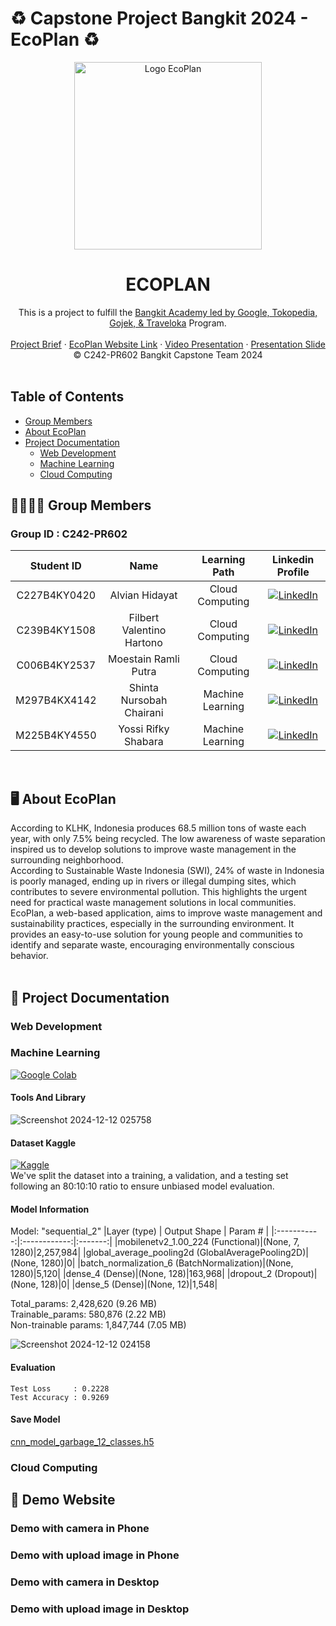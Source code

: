 # ♻️ Capstone Project Bangkit 2024 - EcoPlan ♻️

<p align="center">
  <img src="https://github.com/user-attachments/assets/71c1035c-5b8f-442b-a3fa-4a853f922a85" alt="Logo EcoPlan" width="300">
  <h1 align="center">ECOPLAN</h1>
</p>

<div align="center">
  This is a project to fulfill the <a href="https://contributors.bangkit.academy/">Bangkit Academy led by Google, Tokopedia, Gojek, & Traveloka</a> Program. <br> <br>
  <a href="#">Project Brief</a> · <a href="#">EcoPlan Website Link</a> · <a href="#">Video Presentation</a> · <a href="#">Presentation Slide</a> <br>
  &copy C242-PR602 Bangkit Capstone Team 2024
</div>
<br>

## Table of Contents
- [Group Members](#-group-members)
- [About EcoPlan](#%EF%B8%8F-about-ecoplan)
- [Project Documentation](#-project-documentation)
    - [Web Development](#web-development)
    - [Machine Learning](#machine-learning)
    - [Cloud Computing](#cloud-computing)

## <a id="-group-members" style="color: inherit; text-decoration: none;">👩‍💻👨‍💻 Group Members</a>
### Group ID : C242-PR602
| Student ID     | Name                      | Learning Path   | Linkedin Profile |
|:--------------:|:-------------------------:|:---------------:|:----------------:|
| C227B4KY0420   | Alvian Hidayat            | Cloud Computing |[![LinkedIn](https://img.shields.io/badge/LinkedIn-0077B5?style=for-the-badge&logo=linkedin&logoColor=white)](https://www.linkedin.com/in/alvian-hidayat-b54479221/)|
| C239B4KY1508   | Filbert Valentino Hartono | Cloud Computing |[![LinkedIn](https://img.shields.io/badge/LinkedIn-0077B5?style=for-the-badge&logo=linkedin&logoColor=white)](https://www.linkedin.com/in/filbert-hartono-54487a24a/)|
| C006B4KY2537   | Moestain Ramli Putra      | Cloud Computing |[![LinkedIn](https://img.shields.io/badge/LinkedIn-0077B5?style=for-the-badge&logo=linkedin&logoColor=white)](https://www.linkedin.com/in/moestain-ramli-putra-007477220/)|
| M297B4KX4142   | Shinta Nursobah Chairani  | Machine Learning|[![LinkedIn](https://img.shields.io/badge/LinkedIn-0077B5?style=for-the-badge&logo=linkedin&logoColor=white)](https://www.linkedin.com/in/shinta-nursobah-chairani/)|
| M225B4KY4550   | Yossi Rifky Shabara       | Machine Learning|[![LinkedIn](https://img.shields.io/badge/LinkedIn-0077B5?style=for-the-badge&logo=linkedin&logoColor=white)](https://www.linkedin.com/in/baara/)|
<br>

## <a id="-about-ecoplan" style="color: inherit; text-decoration: none;">🖥️ About EcoPlan</a> 
According to KLHK, Indonesia produces 68.5 million tons of waste each year, with only 7.5% being recycled.   The low awareness of waste separation inspired us to develop solutions to improve waste management in the surrounding neighborhood. <br>
According to Sustainable Waste Indonesia (SWI), 24% of waste in Indonesia is poorly managed, ending up in rivers or illegal dumping sites, which contributes to severe environmental pollution. This highlights the urgent need for practical waste management solutions in local communities. <br>
EcoPlan, a web-based application, aims to improve waste management and sustainability practices, especially in the surrounding environment. It provides an easy-to-use solution for young people and communities to identify and separate waste, encouraging environmentally conscious behavior. <br>
<br>

## 📖 Project Documentation
### Web Development
### Machine Learning
[![Google Colab](https://colab.research.google.com/assets/colab-badge.svg)](https://colab.research.google.com/drive/1DCt7lW71whp4Mry11fjQXb7e2Rdodp-e?usp=sharing)
#### Tools And Library
![Screenshot 2024-12-12 025758](https://github.com/user-attachments/assets/d116018d-a617-441b-b2f2-da639612e86c)

#### Dataset Kaggle 
[![Kaggle](https://img.shields.io/badge/Kaggle-20BEFF?style=for-the-badge&logo=kaggle&logoColor=white)](https://www.kaggle.com/datasets/mostafaabla/garbage-classification)
<br>
We've split the dataset into a training, a validation, and a testing set following an 80:10:10 ratio to ensure unbiased model evaluation.
#### Model Information
Model: "sequential_2"
|Layer (type) | Output Shape | Param # |
|:-----------:|:------------:|:-------:|
|mobilenetv2_1.00_224 (Functional)|(None, 7, 1280)|2,257,984|
|global_average_pooling2d (GlobalAveragePooling2D)|(None, 1280)|0|
|batch_normalization_6 (BatchNormalization)|(None, 1280)|5,120|
|dense_4 (Dense)|(None, 128)|163,968|
|dropout_2 (Dropout)|(None, 128)|0|
|dense_5 (Dense)|(None, 12)|1,548|


Total_params: 2,428,620 (9.26 MB) <br>
Trainable_params: 580,876 (2.22 MB) <br>
Non-trainable params: 1,847,744 (7.05 MB) <br>

![Screenshot 2024-12-12 024158](https://github.com/user-attachments/assets/2048e70e-35fa-43f9-b951-cfb945cb59dd)

#### Evaluation
```
Test Loss     : 0.2228
Test Accuracy : 0.9269
```

#### Save Model
[cnn_model_garbage_12_classes.h5](https://drive.google.com/file/d/15kahaeOdI9y8aOUsf1bsXUUt8Q9Zjfhm/view?usp=sharing)
### Cloud Computing

## 📱 Demo Website
### Demo with camera in Phone
### Demo with upload image in Phone
### Demo with camera in Desktop
### Demo with upload image in Desktop
